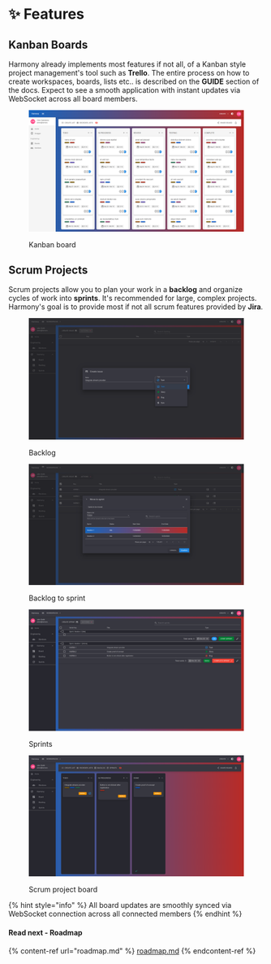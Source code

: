 # ✨ Features

## Kanban Boards

Harmony already implements most features if not all, of a Kanban style project management's tool such as **Trello**. The entire process on how to create workspaces, boards, lists etc.. is described on the **GUIDE** section of the docs. Expect to see a smooth application with instant updates via WebSocket across all board members.

<figure><img src="../.gitbook/assets/full-board-light.png" alt=""><figcaption><p>Kanban board</p></figcaption></figure>

## Scrum Projects

Scrum projects allow you to plan your work in a **backlog** and organize cycles of work into **sprints**. It's recommended for large, complex projects. Harmony's goal is to provide most if not all scrum features provided by **Jira**.&#x20;

<div>

<figure><img src="../.gitbook/assets/backlog-create-issue.png" alt=""><figcaption><p>Backlog</p></figcaption></figure>

 

<figure><img src="../.gitbook/assets/backlog-move-items-to-sprint.png" alt=""><figcaption><p>Backlog to sprint</p></figcaption></figure>

 

<figure><img src="../.gitbook/assets/sprints.png" alt=""><figcaption><p>Sprints</p></figcaption></figure>

 

<figure><img src="../.gitbook/assets/scrum-board.png" alt=""><figcaption><p>Scrum project board</p></figcaption></figure>

</div>

{% hint style="info" %}
All board updates are smoothly synced via WebSocket connection across all connected members
{% endhint %}

#### Read next - Roadmap

{% content-ref url="roadmap.md" %}
[roadmap.md](roadmap.md)
{% endcontent-ref %}
